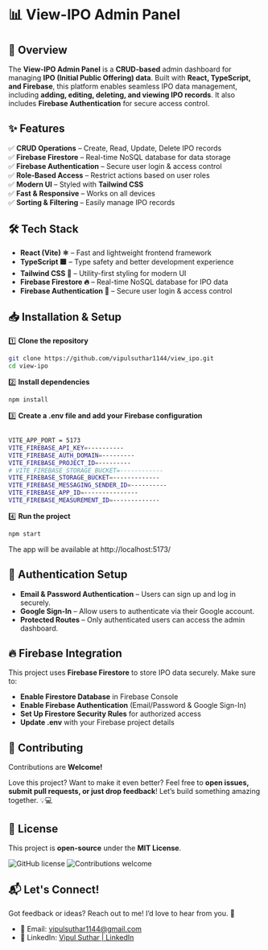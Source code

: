# 📊 View-IPO Admin Panel

## **🚀 Overview**
The **View-IPO Admin Panel** is a **CRUD-based** admin dashboard for managing **IPO (Initial Public Offering) data**. Built with **React, TypeScript, and Firebase**, this platform enables seamless IPO data management, including **adding, editing, deleting, and viewing IPO records**. It also includes **Firebase Authentication** for secure access control.

## ✨ Features

✅ **CRUD Operations** – Create, Read, Update, Delete IPO records  
✅ **Firebase Firestore** – Real-time NoSQL database for data storage  
✅ **Firebase Authentication** – Secure user login & access control  
✅ **Role-Based Access** – Restrict actions based on user roles  
✅ **Modern UI** – Styled with **Tailwind CSS**  
✅ **Fast & Responsive** – Works on all devices  
✅ **Sorting & Filtering** – Easily manage IPO records  

## 🛠️ Tech Stack

- **React (Vite) ⚛️** – Fast and lightweight frontend framework  
- **TypeScript 🟦** – Type safety and better development experience  
- **Tailwind CSS 🎨** – Utility-first styling for modern UI  
- **Firebase Firestore 🔥** – Real-time NoSQL database for IPO data  
- **Firebase Authentication 🔑** – Secure user login & access control  

## 📥 Installation & Setup

1️⃣ **Clone the repository**  
```sh
git clone https://github.com/vipulsuthar1144/view_ipo.git
cd view-ipo
```

2️⃣ **Install dependencies**
```sh
npm install
```

3️⃣ **Create a .env file and add your Firebase configuration**

```sh

VITE_APP_PORT = 5173
VITE_FIREBASE_API_KEY=----------
VITE_FIREBASE_AUTH_DOMAIN=---------
VITE_FIREBASE_PROJECT_ID=---------
# VITE_FIREBASE_STORAGE_BUCKET=------------
VITE_FIREBASE_STORAGE_BUCKET=-------------
VITE_FIREBASE_MESSAGING_SENDER_ID=----------
VITE_FIREBASE_APP_ID=---------------
VITE_FIREBASE_MEASUREMENT_ID=-------------
```

4️⃣ **Run the project**
```sh
npm start
```

The app will be available at http://localhost:5173/

## 🔑 Authentication Setup

- **Email & Password Authentication** – Users can sign up and log in securely.  
- **Google Sign-In** – Allow users to authenticate via their Google account.
- **Protected Routes** – Only authenticated users can access the admin dashboard.

## 🔥 Firebase Integration
This project uses **Firebase Firestore** to store IPO data securely. Make sure to:

- **Enable Firestore Database** in Firebase Console
- **Enable Firebase Authentication** (Email/Password & Google Sign-In)
- **Set Up Firestore Security Rules** for authorized access
- **Update .env** with your Firebase project details

## **🤝 Contributing**
Contributions are **Welcome!**

Love this project? Want to make it even better? Feel free to **open issues, submit pull requests, or just drop feedback**! Let’s build something amazing together. 💡💻

## **📜 License**
This project is **open-source** under the **MIT License**.

![GitHub license](https://img.shields.io/badge/license-MIT-blue.svg)
![Contributions welcome](https://img.shields.io/badge/contributions-welcome-brightgreen.svg)


## **📬 Let's Connect!**

Got feedback or ideas? Reach out to me! I’d love to hear from you. 🎉

- 📧 Email: vipulsuthar1144@gmail.com
- 💼 LinkedIn: [Vipul Suthar | LinkedIn](https://www.linkedin.com/in/vipulsuthar1144/)
